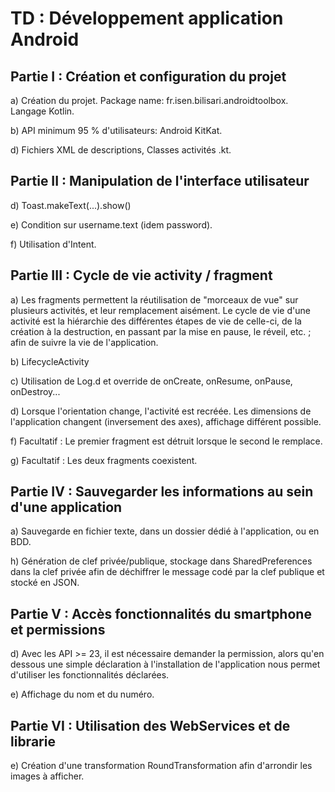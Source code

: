 # TD : Développement application Android

## Partie I : Création et configuration du projet

a) Création du projet. Package name: fr.isen.bilisari.androidtoolbox. Langage Kotlin.

b) API minimum 95 % d'utilisateurs: Android KitKat.

d) Fichiers XML de descriptions, Classes activités .kt.


## Partie II : Manipulation de l'interface utilisateur

d) Toast.makeText(...).show()

e) Condition sur username.text (idem password).

f) Utilisation d'Intent.


## Partie III : Cycle de vie activity / fragment

a) Les fragments permettent la réutilisation de "morceaux de vue" sur plusieurs activités, et leur remplacement aisément. Le cycle de vie d'une activité est la hiérarchie des différentes étapes de vie de celle-ci, de la création à la destruction, en passant par la mise en pause, le réveil, etc. ; afin de suivre la vie de l'application.

b) LifecycleActivity

c) Utilisation de Log.d et override de onCreate, onResume, onPause, onDestroy...

d) Lorsque l'orientation change, l'activité est recréée. Les dimensions de l'application changent (inversement des axes), affichage différent possible.

f) Facultatif : Le premier fragment est détruit lorsque le second le remplace.

g) Facultatif : Les deux fragments coexistent.


## Partie IV : Sauvegarder les informations au sein d'une application

a) Sauvegarde en fichier texte, dans un dossier dédié à l'application, ou en BDD.

h) Génération de clef privée/publique, stockage dans SharedPreferences dans la clef privée afin de déchiffrer le message codé par la clef publique et stocké en JSON.


## Partie V : Accès fonctionnalités du smartphone et permissions

d) Avec les API >= 23, il est nécessaire demander la permission, alors qu'en dessous une simple déclaration à l'installation de l'application nous permet d'utiliser les fonctionnalités déclarées.

e) Affichage du nom et du numéro.


## Partie VI : Utilisation des WebServices et de librarie

e) Création d'une transformation RoundTransformation afin d'arrondir les images à afficher.